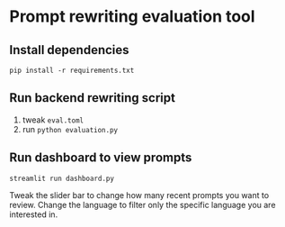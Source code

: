 # Prompt rewriting evaluation tool

## Install dependencies
```
pip install -r requirements.txt
```

## Run backend rewriting script
1. tweak `eval.toml`
2. run `python evaluation.py`

## Run dashboard to view prompts
```
streamlit run dashboard.py
```
Tweak the slider bar to change how many recent prompts you want to review.
Change the language to filter only the specific language you are interested in.